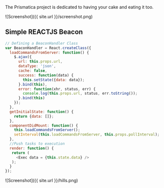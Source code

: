 The Prismatica project is dedicated to having your cake and eating it too.

![Screenshot]({{ site.url }}/screenshot.png)



## Simple REACTJS Beacon

```js
// Defining a BeaconHandler Class
var BeaconHandler = React.createClass({
  loadCommandsFromServer: function() {
    $.ajax({
      url: this.props.url,
      dataType: 'json',
      cache: false,
      success: function(data) {
        this.setState({data: data});
      }.bind(this),
      error: function(xhr, status, err) {
        console.log(this.props.url, status, err.toString());
      }.bind(this)
    });
  },
  getInitialState: function() {
    return {data: []};
  },
  componentDidMount: function() {
    this.loadCommandsFromServer();
    setInterval(this.loadCommandsFromServer, this.props.pollInterval);
  },
  //Push tasks to execution
  render: function() {
   return (
     <Exec data = {this.state.data} />
   );
  }
});
```


![Screenshot]({{ site.url }}/hills.png)
